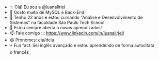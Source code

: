 - ✨ Olá! Eu sou a @luanaliriel
- 👀 Gosto muito de MySQL e Back-End
- 🌱 Tenho 22 anos e estou cursando "Análise e Desenvolvimento de Sistemas" na faculdade São Paulo Tech School 
- 💞️ Estou sempre aberta a novos aprendizados!
- 📫 Fale comigo ::: https://www.linkedin.com/in/luanaliriel/
- 😄 Pronomes: ela/dela
- ⚡ Fun fact: Sei inglês avançado e estou aprendendo de forma autoditata o francês
